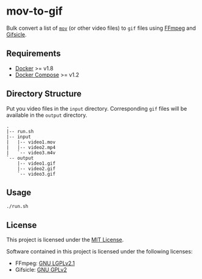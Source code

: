# mov-to-gif

Bulk convert a list of [`mov`](https://en.wikipedia.org/wiki/M3U) (or other
video files) to `gif` files using [FFmpeg](http://ffmpeg.org) and
[Gifsicle](http://www.lcdf.org/gifsicle/).

## Requirements

* [Docker](https://github.com/docker/docker) >= v1.8
* [Docker Compose](https://github.com/docker/compose) >= v1.2

## Directory Structure

Put you video files in the `input` directory. Corresponding `gif` files will be
available in the `output` directory.

```
.
|-- run.sh
|-- input
|   |-- video1.mov
|   |-- video2.mp4
|   `-- video3.m4v
`-- output
    |-- video1.gif
    |-- video2.gif
    `-- video3.gif
```

## Usage

```
./run.sh
```

## License

This project is licensed under the [MIT
License](https://github.com/Starefossen/mov-to-gif/blob/master/LICENSE).

Software contained in this project is licensed under the following licenses:

* FFmpeg: [GNU LGPLv2.1](http://ffmpeg.org/legal.html)
* Gifsicle: [GNU GPLv2](https://github.com/kohler/gifsicle/blob/master/COPYIN)
